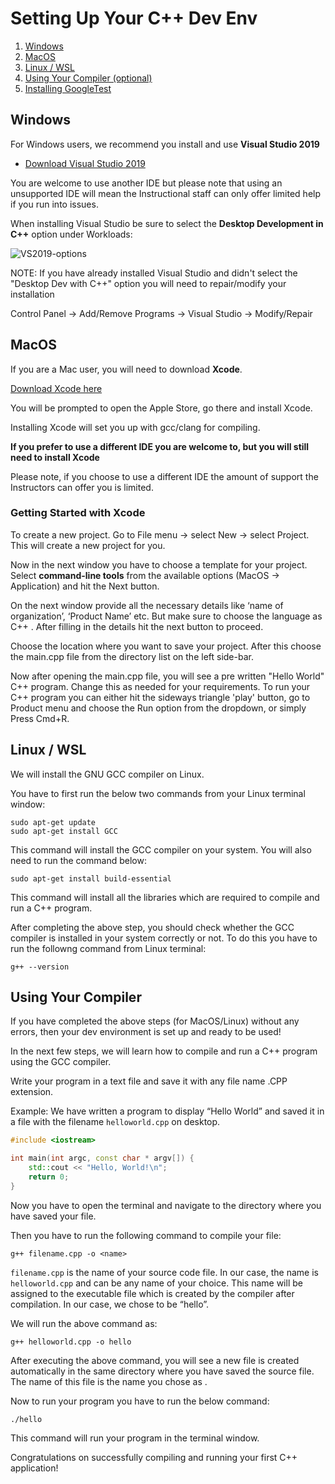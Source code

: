 # Setting Up Your C++ Dev Env

1. [Windows](https://github.com/gSchool/cpp-dev-environment/blob/master/README.md#windows)
2. [MacOS](https://github.com/gSchool/cpp-dev-environment/blob/master/README.md#macos)
3. [Linux / WSL](https://github.com/gSchool/cpp-dev-environment/blob/master/README.md#linux)
4. [Using Your Compiler (optional)](https://github.com/gSchool/cpp-dev-environment/blob/master/README.md#using-your-compiler)
5. [Installing GoogleTest](https://github.com/gSchool/cpp-dev-environment/blob/master/GoogleTest.md)

## Windows

For Windows users, we recommend you install and use **Visual Studio 2019**

- [Download Visual Studio 2019](https://visualstudio.microsoft.com/downloads/)

You are welcome to use another IDE but please note that using an unsupported IDE will mean the Instructional staff can only offer limited help if you run into issues.

When installing Visual Studio be sure to select the **Desktop Development in C++** option under Workloads:

![VS2019-options](https://user-images.githubusercontent.com/40476562/87713294-d0134b00-c75e-11ea-8f91-28b76a7c98fa.png)

NOTE: If you have already installed Visual Studio and didn't select the "Desktop Dev with C++" option you will need to repair/modify your installation

Control Panel -> Add/Remove Programs -> Visual Studio -> Modify/Repair


## MacOS

If you are a Mac user, you will need to download **Xcode**. 

[Download Xcode here](https://apps.apple.com/us/app/xcode/id497799835?mt=12)

You will be prompted to open the Apple Store, go there and install Xcode.

Installing Xcode will set you up with gcc/clang for compiling. 

**If you prefer to use a different IDE you are welcome to, but you will still need to install Xcode**

Please note, if you choose to use a different IDE the amount of support the Instructors can offer you is limited.

### Getting Started with Xcode

To create a new project. Go to File menu -> select New -> select Project. This will create a new project for you.

Now in the next window you have to choose a template for your project. Select **command-line tools** from the available options (MacOS -> Application) and hit the Next button.

On the next window provide all the necessary details like ‘name of organization’, ‘Product Name’ etc. But make sure to choose the language as C++ . After filling in the details hit the next button to proceed.

Choose the location where you want to save your project. After this choose the main.cpp file from the directory list on the left side-bar.

Now after opening the main.cpp file, you will see a pre written "Hello World" C++ program. Change this as needed for your requirements. To run your C++ program you can either hit the sideways triangle 'play' button, go to Product menu and choose the Run option from the dropdown, or simply Press Cmd+R.


## Linux / WSL

We will install the GNU GCC compiler on Linux.

You have to first run the below two commands from your Linux terminal window:
```
sudo apt-get update
sudo apt-get install GCC
```
This command will install the GCC compiler on your system. You will also need to run the command below:

```
sudo apt-get install build-essential
```

This command will install all the libraries which are required to compile and run a C++ program.

After completing the above step, you should check whether the GCC compiler is installed in your system correctly or not. To do this you have to run the followng command from Linux terminal:

```
g++ --version
```

## Using Your Compiler

If you have completed the above steps (for MacOS/Linux) without any errors, then your dev environment is set up and ready to be used! 

In the next few steps, we will learn how to compile and run a C++ program using the GCC compiler.

Write your program in a text file and save it with any file name .CPP extension. 

Example: We have written a program to display “Hello World” and saved it in a file with the filename `helloworld.cpp` on desktop.

```cpp
#include <iostream>

int main(int argc, const char * argv[]) {
    std::cout << "Hello, World!\n";
    return 0;
}
```

Now you have to open the terminal and navigate to the directory where you have saved your file. 

Then you have to run the following command to compile your file:

```
g++ filename.cpp -o <name>
```

`filename.cpp` is the name of your source code file. In our case, the name is `helloworld.cpp` and <name> can be any name of your choice. This name will be assigned to the executable file which is created by the compiler after compilation. In our case, we chose <name> to be “hello”.

We will run the above command as:

```
g++ helloworld.cpp -o hello
```

After executing the above command, you will see a new file is created automatically in the same directory where you have saved the source file. The name of this file is the name you chose as <name>.

Now to run your program you have to run the below command:

```
./hello
```

This command will run your program in the terminal window.

Congratulations on successfully compiling and running your first C++ application!
